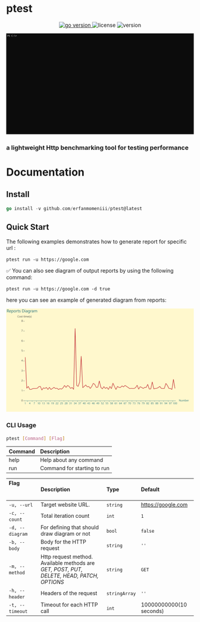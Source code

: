 # ptest
<p align="center">
<a href="https://pkg.go.dev/github.com/mehditeymorian/koi/v3?tab=doc"target="_blank">
    <img src="https://img.shields.io/badge/Go-1.19+-00ADD8?style=for-the-badge&logo=go" alt="go version" />
</a>

<img src="https://img.shields.io/badge/license-MIT-magenta?style=for-the-badge&logo=none" alt="license" />
<img src="https://img.shields.io/badge/Version-1.0.0-red?style=for-the-badge&logo=none" alt="version" />
</p>

<p align="center">
<img src="./assets/gif/ptest.gif" alt="ptest" />
</p>

### <b>a lightweight Http benchmarking tool for testing performance</b>

# Documentation

## Install
``` go
go install -v github.com/erfanmomeniii/ptest@latest
```

## Quick Start

The following examples demonstrates how to generate report for specific url :
```
ptest run -u https://google.com
```

✅ You can also see diagram of output reports by using the following command:
```
ptest run -u https://google.com -d true
```
here you can see an example of generated diagram from reports:

<p align="center">
<img src="./assets/photo/diagram.png" alt="ptest" />
</p>

### CLI Usage

```bash
ptest [Command] [Flag]
```

| Command  | Description                   | 
|:---------|:------------------------------|
| help     | Help about any command        |
| run      | Command for starting to run   |


| Flag             &nbsp;&nbsp;&nbsp;&nbsp;&nbsp;&nbsp;&nbsp;&nbsp;&nbsp;&nbsp;&nbsp;&nbsp;&nbsp;&nbsp;&nbsp;&nbsp; &nbsp;&nbsp;&nbsp;&nbsp;&nbsp;&nbsp;&nbsp;&nbsp;&nbsp;&nbsp; | Description                                                                                | Type          | Default                 |
|:-------------------------------------------------------------------------------------------------------------------------------------------------------------------------------|:-------------------------------------------------------------------------------------------|:--------------|:------------------------|
| `-u, --url`                                                                                                                                                                    | Target website URL.                                                                        | `string`      | https://google.com      |
| `-c, --count`                                                                                                                                                                  | Total iteration count                                                                      | `int`         | `1`                     |
| `-d, --diagram`                                                                                                                                                                | For defining that should draw diagram or not                                               | `bool`        | `false`                 |
| `-b, --body`                                                                                                                                                                   | Body for the HTTP request                                                                  | `string`      | `''`                    |
| `-m, --method`                                                                                                                                                                 | Http request method. Available methods  are *GET, POST, PUT, DELETE, HEAD, PATCH, OPTIONS* | `string`      | `GET`                   |
| `-h, --header`                                                                                                                                                                 | Headers of the request                                                                     | `stringArray` | `''`                    |
| `-t, --timeout`                                                                                                                                                                | Timeout for each HTTP call                                                                 | `int`         | 10000000000(10 seconds) |
